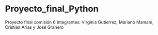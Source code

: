 # Proyecto_final_Python
Proyecto final comisión 6 integrantes: Virginia Gutierrez, Mariano Mamaní, Cristian Arias y José Granero
